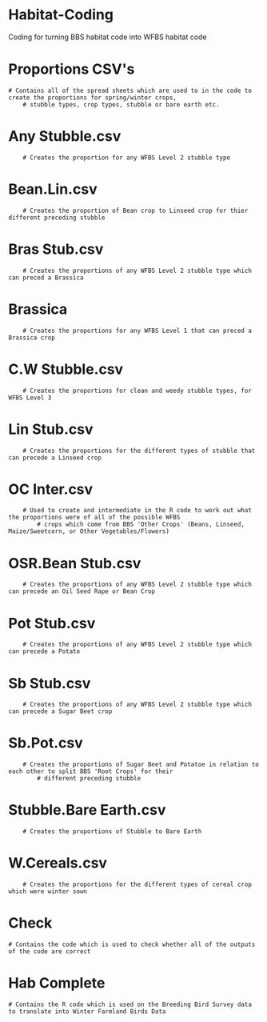 # Habitat-Coding
Coding for turning BBS habitat code into WFBS habitat code

# Proportions CSV's
    # Contains all of the spread sheets which are used to in the code to create the proportions for spring/winter crops,
        # stubble types, crop types, stubble or bare earth etc.
   # Any Stubble.csv
        # Creates the proportion for any WFBS Level 2 stubble type
   # Bean.Lin.csv
        # Creates the proportion of Bean crop to Linseed crop for thier different preceding stubble
   # Bras Stub.csv
        # Creates the proportions of any WFBS Level 2 stubble type which can preced a Brassica
   # Brassica
        # Creates the proportions for any WFBS Level 1 that can preced a Brassica crop
   # C.W Stubble.csv
        # Creates the proportions for clean and weedy stubble types, for WFBS Level 3
   # Lin Stub.csv
        # Creates the proportions for the different types of stubble that can precede a Linseed crop
   # OC Inter.csv
        # Used to create and intermediate in the R code to work out what the proportions were of all of the possible WFBS
            # crops which come from BBS 'Other Crops' (Beans, Linseed, Maize/Sweetcorn, or Other Vegetables/Flowers)
   # OSR.Bean Stub.csv
        # Creates the proportions of any WFBS Level 2 stubble type which can precede an Oil Seed Rape or Bean Crop
   # Pot Stub.csv
        # Creates the proportions of any WFBS Level 2 stubble type which can precede a Potato
   # Sb Stub.csv
        # Creates the proportions of any WFBS Level 2 stubble type which can precede a Sugar Beet crop
   # Sb.Pot.csv
        # Creates the proportions of Sugar Beet and Potatoe in relation to each other to split BBS 'Root Crops' for their
            # different preceding stubble
   # Stubble.Bare Earth.csv
        # Creates the proportions of Stubble to Bare Earth
   # W.Cereals.csv
        # Creates the proportions for the different types of cereal crop which were winter sown

# Check
    # Contains the code which is used to check whether all of the outputs of the code are correct
    
# Hab Complete
    # Contains the R code which is used on the Breeding Bird Survey data to translate into Winter Farmland Birds Data
    
